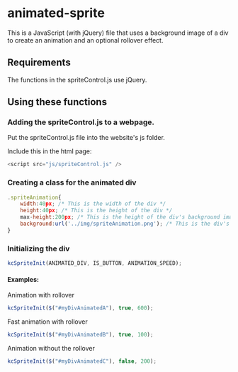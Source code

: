 # animated-sprite

This is a JavaScript (with jQuery) file that uses a background image of a div to create an animation and an optional rollover effect.

## Requirements

The functions in the spriteControl.js use jQuery.

## Using these functions

### Adding the spriteControl.js to a webpage.

Put the spriteControl.js file into the website's js folder.

Include this in the html page:

```javascript
<script src="js/spriteControl.js" />
```

### Creating a class for the animated div

```javascript
.spriteAnimation{
    width:40px; /* This is the width of the div */
    height:40px; /* This is the height of the div */
    max-height:200px; /* This is the height of the div's background image */
    background:url('../img/spriteAnimation.png'); /* This is the div's background image */
}
```
### Initializing the div

```javascript
kcSpriteInit(ANIMATED_DIV, IS_BUTTON, ANIMATION_SPEED);
```

#### Examples:

Animation with rollover
```javascript
kcSpriteInit($("#myDivAnimatedA"), true, 600);
```

Fast animation with rollover
```javascript
kcSpriteInit($("#myDivAnimatedB"), true, 100); 
```

Animation without the rollover
```javascript
kcSpriteInit($("#myDivAnimatedC"), false, 200);
```
